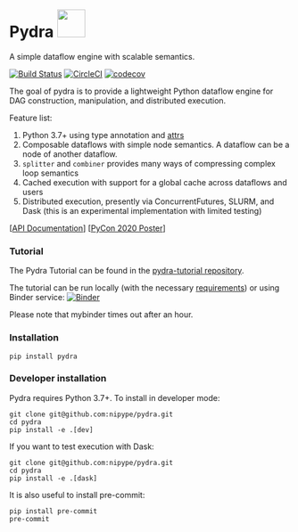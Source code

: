 # Pydra <img src="pydra_logo.png" width="50">
<!--(https://raw.githubusercontent.com/nipype/pydra/master/pydra_logo.jpg)-->

A simple dataflow engine with scalable semantics.

[![Build Status](https://travis-ci.org/nipype/pydra.svg?branch=master)](https://travis-ci.org/nipype/pydra)
[![CircleCI](https://circleci.com/gh/nipype/pydra.svg?style=svg)](https://circleci.com/gh/nipype/pydra)
[![codecov](https://codecov.io/gh/nipype/pydra/branch/master/graph/badge.svg)](https://codecov.io/gh/nipype/pydra)

The goal of pydra is to provide a lightweight Python dataflow engine for DAG construction, manipulation, and distributed execution.

Feature list:
1. Python 3.7+ using type annotation and [attrs](https://www.attrs.org/en/stable/)
2. Composable dataflows with simple node semantics. A dataflow can be a node of another dataflow.
3. `splitter` and `combiner` provides many ways of compressing complex loop semantics
4. Cached execution with support for a global cache across dataflows and users
5. Distributed execution, presently via ConcurrentFutures, SLURM,
and Dask (this is an experimental implementation with limited testing)

[[API Documentation](https://nipype.github.io/pydra/)]
[[PyCon 2020 Poster](https://docs.google.com/presentation/d/10tS2I34rS0G9qz6v29qVd77OUydjP_FdBklrgAGmYSw/edit?usp=sharing)]

### Tutorial
The Pydra Tutorial can be found in the [pydra-tutorial repository](https://github.com/nipype/pydra-tutorial).

The tutorial can be run locally (with the necessary [requirements](https://github.com/nipype/pydra-tutorial/blob/master/requirements.txt)) or using Binder service: [![Binder](https://mybinder.org/badge_logo.svg)](https://mybinder.org/v2/gh/nipype/pydra-tutorial/master?filepath=notebooks)

Please note that mybinder times out after an hour.

### Installation

```
pip install pydra
```

### Developer installation

Pydra requires Python 3.7+. To install in developer mode:

```
git clone git@github.com:nipype/pydra.git
cd pydra
pip install -e .[dev]
```

If you want to test execution with Dask:
```
git clone git@github.com:nipype/pydra.git
cd pydra
pip install -e .[dask]
```


It is also useful to install pre-commit:

```
pip install pre-commit
pre-commit
```
